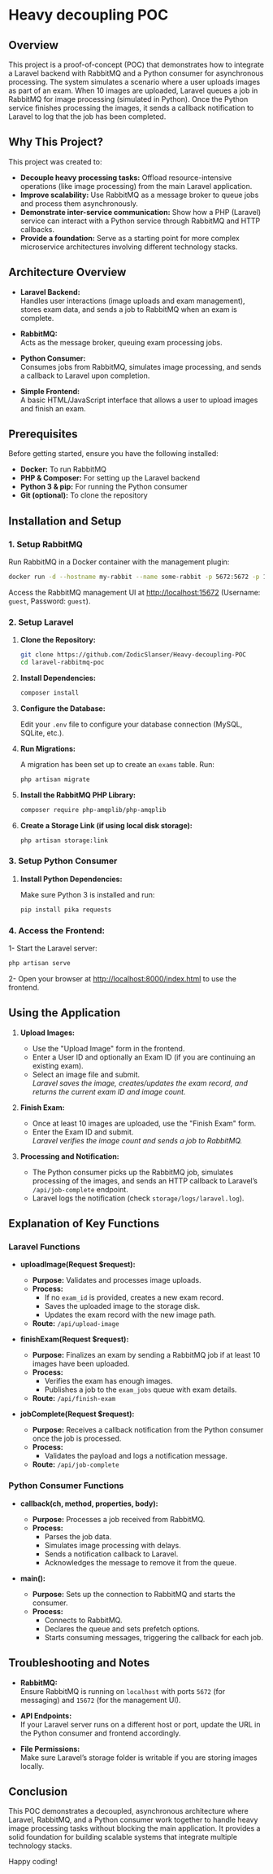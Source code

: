 # Heavy decoupling POC
## Overview

This project is a proof-of-concept (POC) that demonstrates how to integrate a Laravel backend with RabbitMQ and a Python consumer for asynchronous processing. The system simulates a scenario where a user uploads images as part of an exam. When 10 images are uploaded, Laravel queues a job in RabbitMQ for image processing (simulated in Python). Once the Python service finishes processing the images, it sends a callback notification to Laravel to log that the job has been completed.

## Why This Project?

This project was created to:
- **Decouple heavy processing tasks:** Offload resource-intensive operations (like image processing) from the main Laravel application.
- **Improve scalability:** Use RabbitMQ as a message broker to queue jobs and process them asynchronously.
- **Demonstrate inter-service communication:** Show how a PHP (Laravel) service can interact with a Python service through RabbitMQ and HTTP callbacks.
- **Provide a foundation:** Serve as a starting point for more complex microservice architectures involving different technology stacks.

## Architecture Overview

- **Laravel Backend:**  
  Handles user interactions (image uploads and exam management), stores exam data, and sends a job to RabbitMQ when an exam is complete.
  
- **RabbitMQ:**  
  Acts as the message broker, queuing exam processing jobs.
  
- **Python Consumer:**  
  Consumes jobs from RabbitMQ, simulates image processing, and sends a callback to Laravel upon completion.
  
- **Simple Frontend:**  
  A basic HTML/JavaScript interface that allows a user to upload images and finish an exam.

## Prerequisites

Before getting started, ensure you have the following installed:
- **Docker:** To run RabbitMQ
- **PHP & Composer:** For setting up the Laravel backend
- **Python 3 & pip:** For running the Python consumer
- **Git (optional):** To clone the repository

## Installation and Setup

### 1. Setup RabbitMQ

Run RabbitMQ in a Docker container with the management plugin:
```bash
docker run -d --hostname my-rabbit --name some-rabbit -p 5672:5672 -p 15672:15672 rabbitmq:3-management
```
Access the RabbitMQ management UI at [http://localhost:15672](http://localhost:15672) (Username: `guest`, Password: `guest`).

### 2. Setup Laravel

1. **Clone the Repository:**

   ```bash
   git clone https://github.com/ZodicSlanser/Heavy-decoupling-POC
   cd laravel-rabbitmq-poc
   ```
   
2. **Install Dependencies:**

   ```bash
   composer install
   ```

3. **Configure the Database:**

   Edit your `.env` file to configure your database connection (MySQL, SQLite, etc.).

4. **Run Migrations:**

   A migration has been set up to create an `exams` table. Run:
   ```bash
   php artisan migrate
   ```

5. **Install the RabbitMQ PHP Library:**

   ```bash
   composer require php-amqplib/php-amqplib
   ```

6. **Create a Storage Link (if using local disk storage):**

   ```bash
   php artisan storage:link
   ```

### 3. Setup Python Consumer

1. **Install Python Dependencies:**

   Make sure Python 3 is installed and run:
   ```bash
   pip install pika requests
   ```

### 4. Access the Frontend:

  1- Start the Laravel server:
  
   ```bash
   php artisan serve
   ```
  2- Open your browser at [http://localhost:8000/index.html](http://localhost:8000/index.html) to use the frontend.

## Using the Application

1. **Upload Images:**
   - Use the "Upload Image" form in the frontend.
   - Enter a User ID and optionally an Exam ID (if you are continuing an existing exam).
   - Select an image file and submit.  
     *Laravel saves the image, creates/updates the exam record, and returns the current exam ID and image count.*

2. **Finish Exam:**
   - Once at least 10 images are uploaded, use the "Finish Exam" form.
   - Enter the Exam ID and submit.  
     *Laravel verifies the image count and sends a job to RabbitMQ.*
     
3. **Processing and Notification:**
   - The Python consumer picks up the RabbitMQ job, simulates processing of the images, and sends an HTTP callback to Laravel’s `/api/job-complete` endpoint.
   - Laravel logs the notification (check `storage/logs/laravel.log`).

## Explanation of Key Functions

### Laravel Functions

- **uploadImage(Request $request):**
  - **Purpose:** Validates and processes image uploads.
  - **Process:**  
    - If no `exam_id` is provided, creates a new exam record.
    - Saves the uploaded image to the storage disk.
    - Updates the exam record with the new image path.
  - **Route:** `/api/upload-image`

- **finishExam(Request $request):**
  - **Purpose:** Finalizes an exam by sending a RabbitMQ job if at least 10 images have been uploaded.
  - **Process:**  
    - Verifies the exam has enough images.
    - Publishes a job to the `exam_jobs` queue with exam details.
  - **Route:** `/api/finish-exam`

- **jobComplete(Request $request):**
  - **Purpose:** Receives a callback notification from the Python consumer once the job is processed.
  - **Process:**  
    - Validates the payload and logs a notification message.
  - **Route:** `/api/job-complete`

### Python Consumer Functions

- **callback(ch, method, properties, body):**
  - **Purpose:** Processes a job received from RabbitMQ.
  - **Process:**  
    - Parses the job data.
    - Simulates image processing with delays.
    - Sends a notification callback to Laravel.
    - Acknowledges the message to remove it from the queue.

- **main():**
  - **Purpose:** Sets up the connection to RabbitMQ and starts the consumer.
  - **Process:**  
    - Connects to RabbitMQ.
    - Declares the queue and sets prefetch options.
    - Starts consuming messages, triggering the callback for each job.

## Troubleshooting and Notes

- **RabbitMQ:**  
  Ensure RabbitMQ is running on `localhost` with ports `5672` (for messaging) and `15672` (for the management UI).

- **API Endpoints:**  
  If your Laravel server runs on a different host or port, update the URL in the Python consumer and frontend accordingly.

- **File Permissions:**  
  Make sure Laravel’s storage folder is writable if you are storing images locally.

## Conclusion

This POC demonstrates a decoupled, asynchronous architecture where Laravel, RabbitMQ, and a Python consumer work together to handle heavy image processing tasks without blocking the main application. It provides a solid foundation for building scalable systems that integrate multiple technology stacks.

Happy coding!
